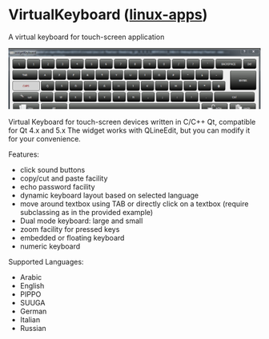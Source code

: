 # VirtualKeyboard (<a href='https://www.linux-apps.com/p/1132203'>linux-apps</a>)
A virtual keyboard for touch-screen application

<img src=keyboard.png />

Virtual Keyboard  for touch-screen devices written in C/C++ Qt, compatible for Qt 4.x and 5.x
The widget works with QLineEdit, but you can modify it for your convenience.

Features:
* click sound buttons
* copy/cut and paste facility
* echo password facility
* dynamic keyboard layout based on selected language
* move around textbox using TAB or directly click on a textbox (require subclassing as in the provided example)
* Dual mode keyboard: large and small
* zoom facility for pressed keys
* embedded or floating keyboard
* numeric keyboard

Supported Languages:
* Arabic
* English
* PIPPO
* SUUGA
* German
* Italian
* Russian

